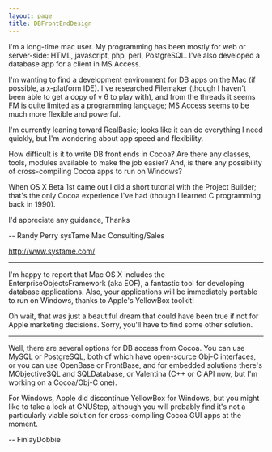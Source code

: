 ```yaml
---
layout: page
title: DBFrontEndDesign
---
```


I'm a long-time mac user. My programming has been mostly for web or server-side: HTML, javascript, php, perl, PostgreSQL. I've also developed a database app for a client in MS Access.

I'm wanting to find a development environment for DB apps on the Mac (if possible, a x-platform IDE). I've researched Filemaker (though I haven't been able to get a copy of v 6 to play with), and from the threads it seems FM is quite limited as a programming language; MS Access seems to be much more flexible and powerful.

I'm currently leaning toward RealBasic; looks like it can do everything I need quickly, but I'm wondering about app speed and flexibility.

How difficult is it to write DB front ends in Cocoa? Are there any classes, tools, modules available to make the job easier? And, is there any possibility of cross-compiling Cocoa apps to run on Windows?

When OS X Beta 1st came out I did a short tutorial with the Project Builder; that's the only Cocoa experience I've had (though I learned C programming back in 1990).

I'd appreciate any guidance,
Thanks


-- 
Randy Perry
sysTame
Mac Consulting/Sales

http://www.systame.com/

----
I'm happy to report that Mac OS X includes the EnterpriseObjectsFramework (aka  EOF), a fantastic tool for developing database applications.  Also, your applications will be immediately portable to run on Windows, thanks to Apple's YellowBox toolkit!

Oh wait, that was just a beautiful dream that could have been true if not for Apple marketing decisions.  Sorry, you'll have to find some other solution.

----

Well, there are several options for DB access from Cocoa. You can use MySQL or PostgreSQL, both of which have open-source Obj-C interfaces, or you can use OpenBase or FrontBase, and for embedded solutions there's MObjectiveSQL and SQLDatabase, or Valentina (C++ or C API now, but I'm working on a Cocoa/Obj-C one).

For Windows, Apple did discontinue YellowBox for Windows, but you might like to take a look at GNUStep, although you will probably find it's not a particularly viable solution for cross-compiling Cocoa GUI apps at the moment.

-- FinlayDobbie

